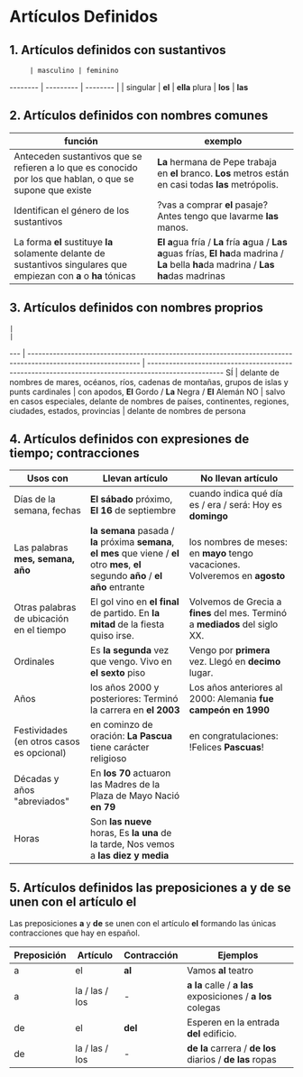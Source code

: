 # Artículos Definidos

## 1. Artículos definidos con sustantivos

         | masculino | feminino 
-------- | --------- | --------
         |           |
singular | **el**    | **ella**
plura    | **los**   | **las**


## 2. Artículos definidos con nombres comunes

función                                            | exemplo
-------------------------------------------------- | --------------------------------------------------
Anteceden sustantivos que se refieren a lo que es conocido por los que hablan, o que se supone que existe            | **La** hermana de Pepe trabaja en **el** branco. **Los** metros están en casi todas **las** metrópolis.
Identifican el género de los sustantivos                                                                             | ?vas a comprar **el** pasaje? Antes tengo que lavarme **las** manos.
La forma **el** sustituye **la** solamente delante de sustantivos singulares que empiezan con **a** o **ha** tónicas | **El** **a**gua fría / **La** fría **a**gua /  **Las** **a**guas frías, **El** **ha**da madrina / **La** bella **ha**da madrina / **Las** **ha**das madrinas


## 3. Artículos definidos con nombres proprios

    |                                                                                                               | 
--- | ------------------------------------------------------------------------------------------------------------- | ---------------------------------------------------------------------------------------------------
SÍ  | delante de nombres de mares, océanos, ríos, cadenas de montañas, grupos de islas y punts cardinales           | con apodos, **El** Gordo / **La** Negra / **El** Alemán
NO  | salvo en casos especiales, delante de nombres de países, continentes, regiones, ciudades, estados, provincias | delante de nombres de persona


## 4. Artículos definidos con expresiones de tiempo; contracciones

Usos con                                 | Llevan artículo                                                                      | No llevan artículo
---------------------------------------- | ------------------------------------------------------------------------------------ | ----------------------------------------
Días de la semana, fechas                | **El sábado** próximo, **El 16** de septiembre                                       | cuando indica qué día es / era / será: Hoy es **domingo**
Las palabras **mes, semana, año**        | **la semana** pasada / **la** próxima **semana**, **el mes** que viene / **el** otro **mes**, **el** segundo **año** / **el año** entrante | los nombres de meses: en **mayo** tengo vacaciones. Volveremos en **agosto**
Otras palabras de ubicación en el tiempo | El gol vino en **el final** de partido. En **la mitad** de la fiesta quiso irse.     | Volvemos de Grecia a **fines** del mes. Terminó a **mediados** del siglo XX.
Ordinales                                | Es **la segunda** vez que vengo. Vivo en **el sexto** piso                           | Vengo por **primera** vez. Llegó en **decimo** lugar.
Años                                     | los años 2000 y posteriores: Terminó la carrera en **el 2003**                       | Los años anteriores al 2000: Alemania __fue campeón en 1990__
Festividades (en otros casos es opcional)| en cominzo de oración: **La Pascua** tiene carácter religioso                        | en congratulaciones: \!Felices **Pascuas**\!
Décadas y años "abreviados"              | En **los 70** actuaron las Madres de la Plaza de Mayo Nació **en 79**                | 
Horas                                    | Son **las nueve** horas, Es **la una** de la tarde, Nos vemos a **las diez y media** |                              |


## 5. Artículos definidos las preposiciones a y de se unen con el artículo el

Las preposiciones **a** y **de** se unen con el artículo **el** formando las únicas contracciones que hay en español.

Preposición | Artículo       | Contracción | Ejemplos
----------- | -------------- | ----------- | ------------------------------------------------------------------
a           | el             | **al**      | Vamos **al** teatro
a           | la / las / los | -           | **a la** calle / **a las** exposiciones / **a los** colegas
de          | el             | **del**     | Esperen en la entrada **del** edificio.
de          | la / las / los | -           | **de la** carrera / **de los** diarios / **de las** ropas
